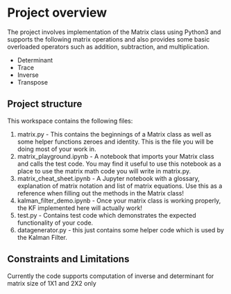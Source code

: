 # Project overview

The project involves implementation of the Matrix class using Python3 and supports the following matrix operations and also provides some basic overloaded operators such as addition, subtraction, and multiplication.
- Determinant
- Trace
- Inverse
- Transpose

## Project structure
This workspace contains the following files:
1. matrix.py - This contains the beginnings of a Matrix class as well as some helper functions zeroes and identity. This is the file you will be doing most of your work in.
2. matrix_playground.ipynb - A notebook that imports your Matrix class and calls the test code. You may find it useful to use this notebook as a place to use the matrix math code you will write in matrix.py.
3. matrix_cheat_sheet.ipynb - A Jupyter notebook with a glossary, explanation of matrix notation and list of matrix equations. Use this as a reference when filling out the methods in the Matrix class!
4. kalman_filter_demo.ipynb - Once your matrix class is working properly, the KF implemented here will actually work!
5. test.py - Contains test code which demonstrates the expected functionality of your code.
6. datagenerator.py - this just contains some helper code which is used by the Kalman Filter.

## Constraints and Limitations
Currently the code supports computation of inverse and determinant for matrix size of 1X1 and 2X2 only
